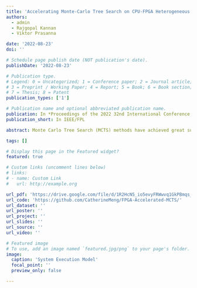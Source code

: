 ```yaml
---
title: 'Accelerating Monte-Carlo Tree Search on CPU-FPGA Heterogeneous Platform'
authors:
  - admin
  - Rajgopal Kannan
  - Viktor Prasanna

date: '2022-08-23'
doi: ''

# Schedule page publish date (NOT publication's date).
publishDate: '2022-08-23'

# Publication type.
# Legend: 0 = Uncategorized; 1 = Conference paper; 2 = Journal article;
# 3 = Preprint / Working Paper; 4 = Report; 5 = Book; 6 = Book section;
# 7 = Thesis; 8 = Patent
publication_types: ['1']

# Publication name and optional abbreviated publication name.
publication: In *Proceedings of the 2022 32nd International Conference on Field-Programmable Logic and Applications*
publication_short: In IEEE/FPL

abstract: Monte Carlo Tree Search (MCTS) methods have achieved great success in many Artificial Intelligence (AI) benchmarks. The in-tree operations become a critical performance bottleneck in realizing parallel MCTS on CPUs. In this work, we develop a scalable CPU-FPGA system for Tree-Parallel MCTS. We propose a novel decomposition and mapping of MCTS data structure and computation onto CPU and FPGA to reduce communication and coordination. High scalability of our system is achieved by encapsulating in-tree operations in an SRAM-based FPGA accelerator. To lower the high data access latency and inter-worker synchronization overheads, we develop several hardware optimizations. We show that by using our accelerator, we obtain up to 35 times speedup for in-tree operations, and superior scalability wrt number of parallel workers than state-of-the-art parallel MCTS implementations on CPU.

tags: []

# Display this page in the Featured widget?
featured: true

# Custom links (uncomment lines below)
# links:
# - name: Custom Link
#   url: http://example.org

url_pdf: 'https://drive.google.com/file/d/1R2HcN5_io5evyFRWwvq1GkPBmqs_iqNb/view?usp=sharing'
url_code: 'https://github.com/CatherineMeng/FPGA-Accelerated-MCTS/'
url_dataset: ''
url_poster: ''
url_project: ''
url_slides: ''
url_source: ''
url_video: ''

# Featured image
# To use, add an image named `featured.jpg/png` to your page's folder.
image:
  caption: 'System Execution Model'
  focal_point: ''
  preview_only: false

---
```

